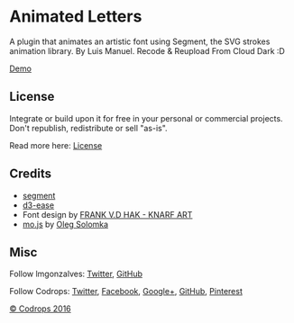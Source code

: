 # Animated Letters

A plugin that animates an artistic font using Segment, the SVG strokes animation library. By Luis Manuel.
Recode & Reupload From Cloud Dark :D

[Demo](http://tympanus.net/Development/AnimatedLetters/)

## License

Integrate or build upon it for free in your personal or commercial projects. Don't republish, redistribute or sell "as-is". 

Read more here: [License](http://tympanus.net/codrops/licensing/)

## Credits

- [segment](https://github.com/lmgonzalves/segment)
- [d3-ease](https://github.com/d3/d3-ease)
- Font design by [FRANK V.D HAK - KNARF ART](https://www.behance.net/knarfart)
- [mo.js](http://mojs.io/) by [Oleg Solomka](https://twitter.com/legomushroom)

## Misc

Follow lmgonzalves: [Twitter](https://twitter.com/lmgonzalves), [GitHub](https://github.com/lmgonzalves)

Follow Codrops: [Twitter](http://www.twitter.com/codrops), [Facebook](http://www.facebook.com/pages/Codrops/159107397912), [Google+](https://plus.google.com/101095823814290637419), [GitHub](https://github.com/codrops), [Pinterest](http://www.pinterest.com/codrops/)

[© Codrops 2016](http://www.codrops.com)





